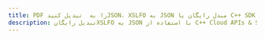 ---title: PDF را به  تبدیل کنیدJSON، XSLFO به JSON مبدل رایگان یا C++ SDKdescription: تبدیل رایگانXSLFO به JSON با استفاده از C++ Cloud APIs & SDK همچنین اسناد PDF را در Cloud ایجاد، ویرایش و رندر کنید.---